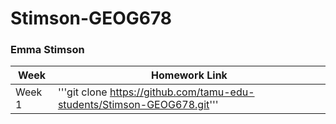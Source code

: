 # Stimson-GEOG678
### Emma Stimson
Week | Homework Link
--- | ---
Week 1 | '''git clone https://github.com/tamu-edu-students/Stimson-GEOG678.git'''